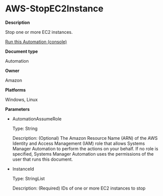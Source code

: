 # AWS\-StopEC2Instance<a name="automation-aws-stopec2instance"></a>

**Description**

Stop one or more EC2 instances\.

[Run this Automation \(console\)](https://console.aws.amazon.com/systems-manager/automation/execute/AWS-StopEC2Instance)

**Document type**

Automation

**Owner**

Amazon

**Platforms**

Windows, Linux

**Parameters**
+ AutomationAssumeRole

  Type: String

  Description: \(Optional\) The Amazon Resource Name \(ARN\) of the AWS Identity and Access Management \(IAM\) role that allows Systems Manager Automation to perform the actions on your behalf\. If no role is specified, Systems Manager Automation uses the permissions of the user that runs this document\.
+ InstanceId

  Type: StringList

  Description: \(Required\) IDs of one or more EC2 instances to stop